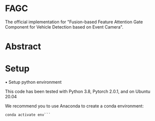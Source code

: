# FAGC
The official implementation for "Fusion-based Feature Attention Gate Component for Vehicle Detection based on Event Camera".

# Abstract

# Setup

• Setup python environment

This code has been tested with Python 3.8, Pytorch 2.0.1, and on Ubuntu 20.04

We recommend you to use Anaconda to create a conda environment:
``` conda create -n env python=3.8
conda activate env```
